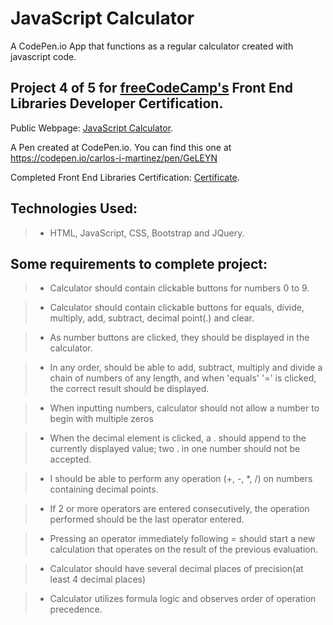 # JavaScript Calculator
A CodePen.io App that functions as a regular calculator created with javascript code.


## Project 4 of 5 for [freeCodeCamp's](https://www.freecodecamp.com) Front End Libraries Developer Certification.

Public Webpage: [JavaScript Calculator](https://carlos-i-martinez.github.io/codePen-javaScriptCalculator "FreeCodeCamp.Com"). 
 
A Pen created at CodePen.io. You can find this one at https://codepen.io/carlos-i-martinez/pen/GeLEYN

 Completed Front End Libraries Certification: [Certificate](https://www.freecodecamp.org/certification/carlitos/front-end-libraries "FreeCodeCamp.Com").

## Technologies Used:
> * HTML, JavaScript, CSS, Bootstrap and JQuery.  

## Some requirements to complete project:
> * Calculator should contain clickable buttons for numbers 0 to 9. 

>  * Calculator should contain clickable buttons for equals, divide, multiply, add, subtract, decimal point(.) and clear.

>  * As number buttons are clicked, they should be displayed in the calculator.

> * In any order, should be able to add, subtract, multiply and divide a chain of numbers of any length, and when 'equals' '=' is clicked, the correct result should be displayed.

> * When inputting numbers, calculator should not allow a number to begin with multiple zeros

> * When the decimal element is clicked, a . should append to the currently displayed value; two . in one number should not be accepted.

> * I should be able to perform any operation (+, -, *, /) on numbers containing decimal points.

> * If 2 or more operators are entered consecutively, the operation performed should be the last operator entered.

> * Pressing an operator immediately following = should start a new calculation that operates on the result of the previous evaluation.

> * Calculator should have several decimal places of precision(at least 4 decimal places)

> * Calculator utilizes formula logic and observes order of operation precedence.
